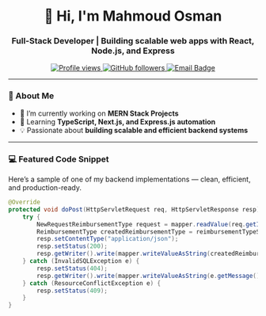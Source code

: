 <!-- Profile Header -->
<h1 align="center">👋 Hi, I'm Mahmoud Osman</h1>
<h3 align="center">Full-Stack Developer | Building scalable web apps with React, Node.js, and Express</h3>

<p align="center">
  <a href="https://github.com/mahmoudahmadosman">
    <img src="https://komarev.com/ghpvc/?username=mahmoudahmadosman&label=Profile%20views&color=1E90FF&style=flat-square" alt="Profile views" />
  </a>
  <a href="https://github.com/mahmoudahmadosman?tab=followers">
    <img src="https://img.shields.io/github/followers/mahmoudahmadosman?label=Followers&style=flat-square&color=brightgreen" alt="GitHub followers" />
  </a>
  <a href="mailto:Ibrahim.gaabow1989@gmail.com">
    <img src="https://img.shields.io/badge/Email-Contact%20Me-blue?style=flat-square&logo=gmail" alt="Email Badge"/>
  </a>
</p>

---

### 🧠 About Me
- 🔭 I’m currently working on **MERN Stack Projects**  
- 🌱 Learning **TypeScript, Next.js, and Express.js automation**  
- 💡 Passionate about **building scalable and efficient backend systems**  

---

### 💻 Featured Code Snippet
Here’s a sample of one of my backend implementations — clean, efficient, and production-ready.

```java
@Override
protected void doPost(HttpServletRequest req, HttpServletResponse resp) throws ServletException, IOException {
    try {
        NewRequestReimbursementType request = mapper.readValue(req.getInputStream(), NewRequestReimbursementType.class);
        ReimbursementType createdReimbursementType = reimbursementTypeService.createReimbursementType(request);
        resp.setContentType("application/json");
        resp.setStatus(200);
        resp.getWriter().write(mapper.writeValueAsString(createdReimbursementType.getType_id()));
    } catch (InvalidSQLException e) {
        resp.setStatus(404);
        resp.getWriter().write(mapper.writeValueAsString(e.getMessage()));
    } catch (ResourceConflictException e) {
        resp.setStatus(409);
    }
}
